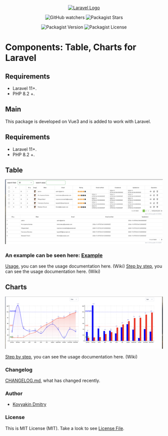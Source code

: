 

<p align="center"><a href="https://laravel.com" target="_blank"><img src="https://raw.githubusercontent.com/laravel/art/master/logo-lockup/5%20SVG/2%20CMYK/1%20Full%20Color/laravel-logolockup-cmyk-red.svg" width="400" alt="Laravel Logo"></a></p>

<p align="center">

<div style="text-align: center;">

![GitHub watchers](https://img.shields.io/github/watchers/kovyakin/components)
![Packagist Stars](https://img.shields.io/packagist/stars/kovyakin/components)

![Packagist Version](https://img.shields.io/packagist/v/kovyakin/components)
![Packagist License](https://img.shields.io/packagist/l/kovyakin/components)

</div>

# Components: Table, Charts for Laravel

## Requirements
- Laravel 11+.
- PHP 8.2 +.

## Main
This package is developed on Vue3 
and is added to work with Laravel.

## Requirements

- Laravel 11+.
- PHP 8.2 +.

## Table

<img src="https://github.com/kovyakin/components/blob/master/src/docs/images_table/1.png" alt="image">


### An example can be seen here: [Example](https://github.com/kovyakin/table)

[Usage](https://github.com/kovyakin/components/wiki), you can see the usage documentation here. (Wiki)
[Step by step](https://github.com/kovyakin/components/wiki/StepByStep), you can see the usage documentation here. (Wiki)

## Charts

<img src="https://github.com/kovyakin/components/blob/master/src/docs/images_charts/1.png" alt="image">

[Step by step](https://github.com/kovyakin/components/wiki/Charts), you can see the usage documentation here. (Wiki)

### Changelog

[CHANGELOG.md](CHANGELOG.md), what has changed recently.

### Author

- [Kovyakin Dmitry](https://github.com/kovyakin)

### License

This is MIT License (MIT). Take a look to see [License File](LICENSE.md).



